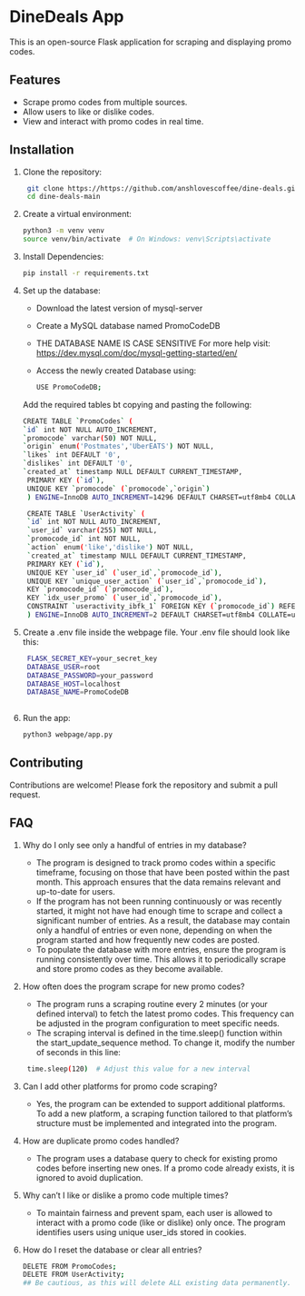 # DineDeals App

This is an open-source Flask application for scraping and displaying promo codes.

## Features

- Scrape promo codes from multiple sources.
- Allow users to like or dislike codes.
- View and interact with promo codes in real time.

## Installation

1. Clone the repository:
   ```bash
    git clone https://https://github.com/anshlovescoffee/dine-deals.git
    cd dine-deals-main

2. Create a virtual environment:
   ```bash
   python3 -m venv venv
   source venv/bin/activate  # On Windows: venv\Scripts\activate

4. Install Dependencies:
   ```bash
   pip install -r requirements.txt

6. Set up the database:
    - Download the latest version of mysql-server
    - Create a MySQL database named PromoCodeDB 
    - THE DATABASE NAME IS CASE SENSITIVE 
     For more help visit: https://dev.mysql.com/doc/mysql-getting-started/en/

    - Access the newly created Database using:
      ```bash
      USE PromoCodeDB;
   
    Add the required tables bt copying and pasting the following:
   ```bash
   CREATE TABLE `PromoCodes` (
   `id` int NOT NULL AUTO_INCREMENT,
   `promocode` varchar(50) NOT NULL,
   `origin` enum('Postmates','UberEATS') NOT NULL,
   `likes` int DEFAULT '0',
   `dislikes` int DEFAULT '0',
   `created_at` timestamp NULL DEFAULT CURRENT_TIMESTAMP,
    PRIMARY KEY (`id`),
    UNIQUE KEY `promocode` (`promocode`,`origin`)
    ) ENGINE=InnoDB AUTO_INCREMENT=14296 DEFAULT CHARSET=utf8mb4 COLLATE=utf8mb4_0900_ai_ci;

    CREATE TABLE `UserActivity` (
    `id` int NOT NULL AUTO_INCREMENT,
    `user_id` varchar(255) NOT NULL,
    `promocode_id` int NOT NULL,
    `action` enum('like','dislike') NOT NULL,
    `created_at` timestamp NULL DEFAULT CURRENT_TIMESTAMP,
    PRIMARY KEY (`id`),
    UNIQUE KEY `user_id` (`user_id`,`promocode_id`),
    UNIQUE KEY `unique_user_action` (`user_id`,`promocode_id`),
    KEY `promocode_id` (`promocode_id`),
    KEY `idx_user_promo` (`user_id`,`promocode_id`),
    CONSTRAINT `useractivity_ibfk_1` FOREIGN KEY (`promocode_id`) REFERENCES `PromoCodes` (`id`)
    ) ENGINE=InnoDB AUTO_INCREMENT=2 DEFAULT CHARSET=utf8mb4 COLLATE=utf8mb4_0900_ai_ci;

7. Create a .env file inside the webpage file.
Your .env file should look like this:
   ```bash
    FLASK_SECRET_KEY=your_secret_key
    DATABASE_USER=root
    DATABASE_PASSWORD=your_password 
    DATABASE_HOST=localhost
    DATABASE_NAME=PromoCodeDB 
    
8. Run the app:
   
   ```bash
   python3 webpage/app.py

## Contributing
Contributions are welcome! Please fork the repository and submit a pull request.

## FAQ
1. Why do I only see only a handful of entries in my database?
   - The program is designed to track promo codes within a specific timeframe, focusing on those that have been posted within the past month. This approach ensures that the data remains relevant and up-to-date for users.
   - If the program has not been running continuously or was recently started, it might not have had enough time to scrape and collect a significant number of entries. As a result, the database may contain only a handful of entries or even none, depending on when the program started and how frequently new codes are posted.
   - To populate the database with more entries, ensure the program is running consistently over time. This allows it to periodically scrape and store promo codes as they become available.

2. How often does the program scrape for new promo codes?
   - The program runs a scraping routine every 2 minutes (or your defined interval) to fetch the latest promo codes. This frequency can be adjusted in the program configuration to meet specific needs.
   - The scraping interval is defined in the time.sleep() function within the start_update_sequence method. To change it, modify the number of seconds in this line:
   ```bash
    time.sleep(120)  # Adjust this value for a new interval
   
3. Can I add other platforms for promo code scraping?
   - Yes, the program can be extended to support additional platforms. To add a new platform, a scraping function tailored to that platform’s structure must be implemented and integrated into the program.

4. How are duplicate promo codes handled?
   - The program uses a database query to check for existing promo codes before inserting new ones. If a promo code already exists, it is ignored to avoid duplication.

5. Why can’t I like or dislike a promo code multiple times?
   - To maintain fairness and prevent spam, each user is allowed to interact with a promo code (like or dislike) only once. The program identifies users using unique user_ids stored in cookies.

6. How do I reset the database or clear all entries?
    ```bash
    DELETE FROM PromoCodes;
    DELETE FROM UserActivity;
    ## Be cautious, as this will delete ALL existing data permanently.

